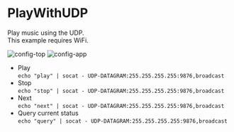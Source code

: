 # PlayWithUDP

Play music using the UDP.   
This example requires WiFi.   

![config-top](https://user-images.githubusercontent.com/6020549/215076675-9ff62410-2996-4259-9262-307726c466ea.jpg)
![config-app](https://user-images.githubusercontent.com/6020549/215078308-82bb0c81-80ac-41f6-b11d-63db1dfa2f01.jpg)

- Play   
```echo "play" | socat - UDP-DATAGRAM:255.255.255.255:9876,broadcast```   
- Stop   
```echo "stop" | socat - UDP-DATAGRAM:255.255.255.255:9876,broadcast```   
- Next   
```echo "next" | socat - UDP-DATAGRAM:255.255.255.255:9876,broadcast```   
- Query current status   
```echo "query" | socat - UDP-DATAGRAM:255.255.255.255:9876,broadcast```   


